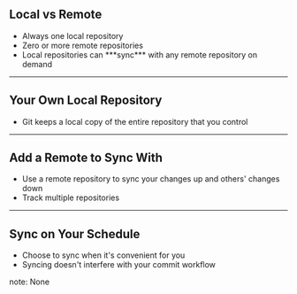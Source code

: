 ##  Local vs Remote

* <!-- .element: class="fragment" --> Always one local repository
* <!-- .element: class="fragment" --> Zero or more remote repositories
* <!-- .element: class="fragment" --> Local repositories can ***sync*** with any remote repository on demand

---

## Your Own Local Repository

* Git keeps a local copy of the entire repository that you control

---

## Add a Remote to Sync With

* Use a remote repository to sync your changes up and others' changes down
* Track multiple repositories

---

## Sync on Your Schedule

* Choose to sync when it's convenient for you
* Syncing doesn't interfere with your commit workflow

note:
    None
